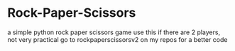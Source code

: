 # Rock-Paper-Scissors
a simple python rock paper scissors game
use this if there are 2 players, not very practical go to rockpaperscissorsv2 on my repos for a better code
